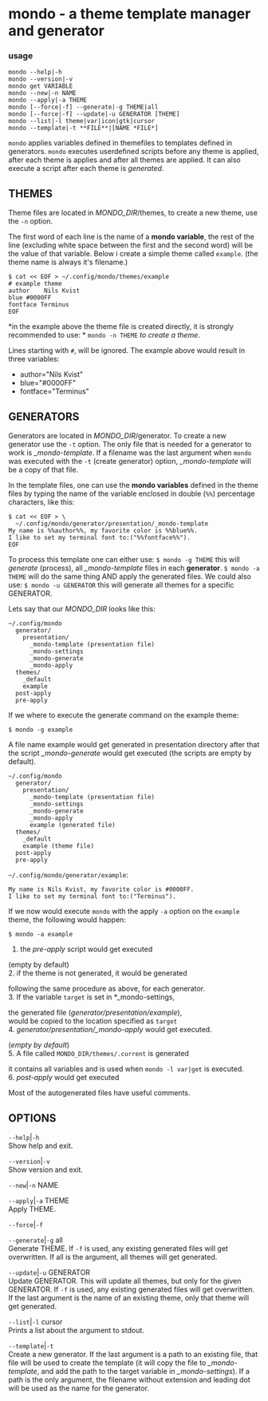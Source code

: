 # mondo - a theme template manager and generator 

### usage

```text
mondo --help|-h  
mondo --version|-v  
mondo get VARIABLE   
mondo --new|-n NAME  
mondo --apply|-a THEME  
mondo [--force|-f] --generate|-g THEME|all  
mondo [--force|-f] --update|-u GENERATOR [THEME]
mondo --list|-l theme|var|icon|gtk|cursor   
mondo --template|-t **FILE**|[NAME *FILE*]  
```

`mondo` applies variables defined in themefiles to
templates defined in generators. `mondo` executes
userdefined scripts before any theme is applied, after each
theme is applies and after all themes are applied. It can
also execute a script after each theme is *generated*.  

THEMES
------


Theme files are located in *MONDO_DIR*/themes, to create a
new theme, use the `-n` option.  

The first word of each line is the name of a **mondo
variable**, the rest of the line (excluding white space
between the first and the second word) will be the value of
that variable. Below i create a simple theme called
`example`. (the theme name is always it's filename.)  

``` shell
$ cat << EOF > ~/.config/mondo/themes/example
# example theme
author    Nils Kvist
blue #0000FF
fontface Terminus
EOF
```


*in the example above the theme file is created directly,
it is strongly recommended to use: * `mondo -n THEME` *to
create a theme*.  

Lines starting with `#`, will be ignored. The example above
would result in three variables:  

  * author="Nils Kvist"
  * blue="#0000FF"
  * fontface="Terminus"



GENERATORS
----------


Generators are located in *MONDO_DIR*/generator. To create
a new generator use the `-t` option. The only file that is
needed for a generator to work is *_mondo-template*. If a
filename was the last argument when `mondo` was executed
with the `-t` (create generator) option, *_mondo-template*
will be a copy of that file.  

In the template files, one can use the **mondo variables**
defined in the theme files by typing the name of the
variable enclosed in double (`%%`) percentage characters,
like this:  

``` text
$ cat << EOF > \
  ~/.config/mondo/generator/presentation/_mondo-template
My name is %%author%%, my favorite color is %%blue%%. 
I like to set my terminal font to:("%%fontface%%").
EOF
```


To process this template one can either use: `$ mondo -g
THEME` this will *generate* (process), all *_mondo-template*
files in each **generator**. `$ mondo -a THEME` will do the
same thing AND apply the generated files. We could also use:
`$ mondo -u GENERATOR` this will generate all themes for a
specific GENERATOR.  

Lets say that our *MONDO_DIR* looks like this:  
``` file
~/.config/mondo
  generator/
    presentation/
      _mondo-template (presentation file)
      _mondo-settings
      _mondo-generate
      _mondo-apply
  themes/
    _default
    example
  post-apply
  pre-apply
```


If we where to execute the generate command on the example
theme:  

`$ mondo -g example`  

A file name example would get generated in presentation
directory after that the script *_mondo-generate* would get
executed (the scripts are empty by default).  

``` file
~/.config/mondo
  generator/
    presentation/
      _mondo-template (presentation file)
      _mondo-settings
      _mondo-generate
      _mondo-apply
      example (generated file)
  themes/
    _default
    example (theme file)
  post-apply
  pre-apply
```


`~/.config/mondo/generator/example`:  

``` text
My name is Nils Kvist, my favorite color is #0000FF. 
I like to set my terminal font to:("Terminus").
```


If we now would execute `mondo` with the apply `-a` option
on the `example` theme, the following would happen:  

`$ mondo -a example`  

1. the *pre-apply* script would get executed 

(empty by default)  
2. if the theme is not generated, it would be generated

following the same procedure as above, for each
generator.  
3. If the variable `target` is set in *_mondo-settings,

the generated file (*generator/presentation/example*),  
 would be copied to the location specified as `target`  
4. *generator/presentation/_mondo-apply* would get executed.

(*empty by default*)  
5. A file called `MONDO_DIR/themes/.current` is generated

it contains all variables and is used when `mondo -l
var|get`    is executed.  
6. *post-apply* would get executed  

Most of the autogenerated files have useful comments.  


OPTIONS
-------

`--help`|`-h`  
Show help and exit.

`--version`|`-v`  
Show version and exit.

`--new`|`-n` NAME  

`--apply`|`-a` THEME  
Apply THEME.

`--force`|`-f`  

`--generate`|`-g` all  
Generate THEME. If `-f` is used, any existing generated
files will get overwritten. If all is the argument, all
themes will get generated.  

`--update`|`-u` GENERATOR  
Update GENERATOR. This will update all themes, but only for
the given GENERATOR. If `-f` is used, any existing generated
files will get overwritten. If the last argument is the name
of an existing theme, only that theme will get generated.  

`--list`|`-l` cursor  
Prints a list about the argument to stdout.

`--template`|`-t`  
Create a new generator. If the last argument is a path to
an existing file, that file will be used to create the
template (it will copy the file to *_mondo-template*, and
add the path to the target variable in *_mondo-settings*).
If a path is the only argument, the filename without
extension and leading dot will be used as the name for the
generator.



